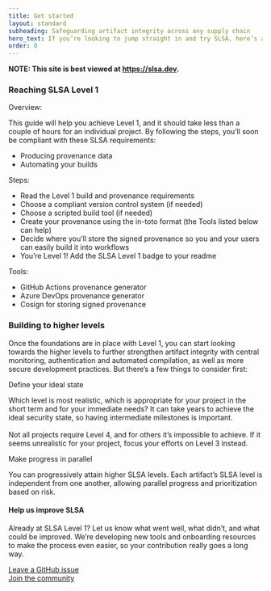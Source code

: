 ```yaml
---
title: Get started
layout: standard
subheading: Safeguarding artifact integrity across any supply chain
hero_text: If you’re looking to jump straight in and try SLSA, here’s a quick start guide for the steps to take to reach the first SLSA level. Level 1 ensures that you’re setting up the foundation of trust in a system and that all your applications are generating appropriate provenance data. It also sets a baseline to achieve higher SLSA compliance later, which we explain in detail below.
order: 0
---
```

<!--{% if false %}-->

**NOTE: This site is best viewed at https://slsa.dev.**

<!--{% endif %}-->
<section class="section bg-pastel-green flex justify-center items-center">
    <div class="wrapper inner w-full">
        <div class="flex justify-between items-start mb-16">
            <div class="text w-1/3">
<div class="h3 p-0">

### Reaching SLSA Level 1

</div>
            </div>
            <div class="w-2/4">
                <div class="bg-white h-full rounded-lg p-10">
                    <p class="h5 font-bold mb-6">Overview:<p> 
                    <p>
                        This guide will help you achieve Level 1, and it should take less than a couple of hours for an individual project. By following the steps, you’ll soon be compliant with these SLSA requirements:
<ul class="list-disc my-6 pl-6"><li class="pb-4">Producing provenance data</li>
<li class="pb-4">Automating your builds</li></ul>
                    </p>
                    <p class="h5 font-bold mb-6">Steps:</p> 
                    <ul class="list-decimal mt-6 mb-6 pl-6">
                        <li>Read the Level 1 build and provenance requirements</li>
                        <li>Choose a compliant version control system (if needed)</li>
                        <li>Choose a scripted build tool (if needed)</li>
                        <li>Create your provenance using the in-toto format (the Tools listed below can help)</li>
                        <li>Decide where you'll store the signed provenance so you and your users can easily build it into workflows</li>
                        <li>You’re Level 1! Add the SLSA Level 1 badge to your readme</li>
                    </ul>
                    <p class="h5 font-bold mb-6">Tools:</p> 
                    <ul class="list-disc mt-6 pl-6">
                        <li>GitHub Actions provenance generator</li>
                        <li>Azure DevOps provenance generator</li>
                        <li>Cosign for storing signed provenance</li>
                    </ul>
                </div>
            </div>
        </div>
    </div>
</section>
<section class="section bg-white flex justify-center items-center">
    <div class="wrapper inner w-full">
        <div class="flex justify-between items-start mb-16">
            <div class="text w-1/3">
<div class="h3 p-0">

### Building to higher levels

</div>
            </div>
            <div class="w-1/2">
                <div class="bg-white h-full rounded-lg"> 
                    <p>Once the foundations are in place with Level 1, you can start looking towards the higher levels to further strengthen artifact integrity with central monitoring, authentication and automated compilation, as well as more secure development practices. But there’s a few things to consider first:</p>
                    <div class="mt-6">
                    <p class="h4 font-normal mb-6 ">Define your ideal state</p>
                    <p class="pb-4">Which level is most realistic, which is appropriate for your project in the short term and for your immediate needs? It can take years to achieve the ideal security state, so having intermediate milestones is important.<br><br>
Not all projects require Level 4, and for others it’s impossible to achieve. If it seems unrealistic for your project, focus your efforts on Level 3 instead.</p>
</div>
<div class="mt-6">
                    <p class="h4 font-normal mb-6 ">Make progress in parallel</p>
                    <p class="pb-4">You can progressively attain higher SLSA levels. Each artifact’s SLSA level is independent from one another, allowing parallel progress and prioritization based on risk.</p>
</div>
                </div>
            </div>
        </div>
    </div>
</section>
<section class="section bg-pastel-green">
    <div class="wrapper inner w-full">
        <div class="flex flex-col justify-center items-center mb-8 w-2/3 mx-auto pl-5">
            <h4 class="h3 mb-8">Help us improve SLSA</h4>
            <div class="w-full lg:w-full mx-auto text-center">
                <p>Already at SLSA Level 1? Let us know what went well, what didn’t, and what could be improved. We’re developing new tools and onboarding resources to make the process even easier, so your contribution really goes a long way.</p>
                <a target="_blank" href="https://github.com/slsa-framework/slsa/issues" class="cta-link center mt-8">Leave a GitHub issue</a><br>
                <a target="_blank" href="https://github.com/slsa-framework/slsa/issues" class="cta-link center mt-8">Join the community</a>
            </div>
        </div>
    </div>
</section>